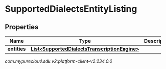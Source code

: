 # SupportedDialectsEntityListing


## Properties

| Name | Type | Description | Notes |
| ------------ | ------------- | ------------- | ------------- |
| **entities** | [**List&lt;SupportedDialectsTranscriptionEngine&gt;**](SupportedDialectsTranscriptionEngine) |  |  [optional] |




_com.mypurecloud.sdk.v2:platform-client-v2:234.0.0_
